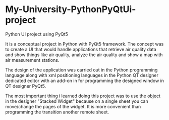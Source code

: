 # My-University-PythonPyQtUi-project
Python UI project using PyQt5

It is a conceptual project in Python with PyQt5 framework.
The concept was to create a UI that would handle applications that retrieve air quality data and show things like air quality, analyze the air quality and show a map with air measurement stations.

The design of the application was carried out in the Python programming language along with xml positioning languages in the Python QT designer dedicated editor with an add-on in for programming the designed window in QT designer PyQt5.

The most important thing i learned doing this project was to use the object in the designer "Stacked Widget" because on a single sheet you can move/change the pages of the widget. It is more convenient than programming the transition another remote sheet.
